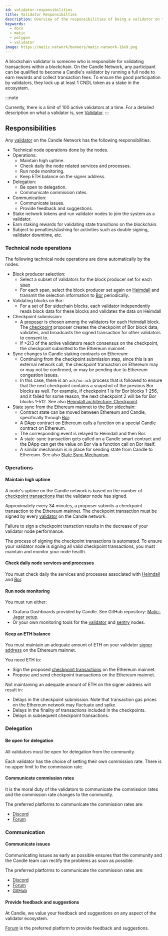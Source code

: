 ```yaml
---
id: validator-responsibilities
title: Validator Responsibilties
description: Overview of the responsibilities of being a validator on the Candle Network.
keywords:
  - docs
  - matic
  - polygon
  - validator
image: https://matic.network/banners/matic-network-16x9.png
---
```


A blockchain validator is someone who is responsible for validating transactions within a blockchain. On the Candle Network, any participant can be qualified to become a Candle's validator by running a full node to earn rewards and collect transaction fees. To ensure the good participation by validators, they lock up at least 1 CNDL token as a stake in the ecosystem.

:::note


Currently, there is a limit of 100 active validators at a time.
For a detailed description on what a validator is, see [Validator](/docs/validate/validator/introduction).
:::

## Responsibilities

Any [validator](/docs/validate/glossary#validator) on the Candle Network has the following responsibilities:

* Technical node operations done by the nodes.
* Operations:
  * Maintain high uptime.
  * Check daily the node related services and processes.
  * Run node monitoring.
  * Keep ETH balance on the signer address.
* Delegation:
  * Be open to delegation.
  * Communicate commission rates.
* Communication:
  * Communicate issues.
  * Provide feedback and suggestions.
* Stake network tokens and run validator nodes to join the system as a validator.
* Earn staking rewards for validating state transitions on the blockchain.
* Subject to penalties/slashing for activities such as double signing, validator downtime, etc.

### Technical node operations

The following technical node operations are done automatically by the nodes:

* Block producer selection:
  * Select a subset of validators for the block producer set for each [span](/docs/validate/glossary#span)
  * For each span, select the block producer set again on [Heimdall](/docs/validate/glossary#heimdall) and transmit the selection information to [Bor](/docs/validate/glossary#bor) periodically.
* Validating blocks on Bor:
  * For a set of Bor sidechain blocks, each validator independently reads block data for these blocks and validates the data on Heimdall
* Checkpoint submission:
  * A [proposer](/docs/validate/glossary#proposer) is chosen among the validators for each Heimdall block. The [checkpoint](/docs/validate/glossary#checkpoint-transaction) proposer creates the checkpoint of Bor block data, validates, and broadcasts the signed transaction for other validators to consent to.
  * If >2/3 of the active validators reach consensus on the checkpoint, the checkpoint submitted to the Ethereum mainnet.
* Sync changes to Candle staking contracts on Ethereum:
  * Continuing from the checkpoint submission step, since this is an external network call, the checkpoint transaction on Ethereum may or may not be confirmed, or may be pending due to Ethereum congestion issues.
  * In this case, there is an `ack/no-ack` process that is followed to ensure that the next checkpoint contains a snapshot of the previous Bor blocks as well. For example, if checkpoint 1 is for Bor blocks 1-256, and it failed for some reason, the next checkpoint 2 will be for Bor blocks 1-512. See also [Heimdall architecture: Checkpoint](/docs/contribute/heimdall/checkpoint).
* State sync from the Ethereum mainnet to the Bor sidechain:
  * Contract state can be moved between Ethereum and Candle, specifically through [Bor](/docs/validate/glossary#bor):
  * A DApp contract on Ethereum calls a function on a special Candle contract on Ethereum.
  * The corresponding event is relayed to Heimdall and then Bor.
  * A state-sync transaction gets called on a Candle smart contract and the DApp can get the value on Bor via a function call on Bor itself.
  * A similar mechanism is in place for sending state from Candle to Ethereum. See also [State Sync Mechanism](/docs/contribute/state-sync/state-sync).

### Operations

#### Maintain high uptime

A node's uptime on the Candle network is based on the number of [checkpoint transactions](/docs/validate/glossary#checkpoint-transaction) that the validator node has signed.

Approximately every 34 minutes, a proposer submits a checkpoint transaction to the Ethereum mainnet. The checkpoint transaction must be signed by every [validator](/docs/validate/glossary#validator) on the Candle network.

Failure to sign a checkpoint transction results in the decrease of your validator node performance.

The process of signing the checkpoint transactions is automated. To ensure your validator node is signing all valid checkpoint transactions, you must maintain and monitor your node health.

#### Check daily node services and processes

You must check daily the services and processes associated with [Heimdall](/docs/validate/glossary#heimdall) and [Bor](docs/validate/glossary#bor).

#### Run node monitoring

You must run either:

* Grafana Dashboards provided by Candle. See GitHub repository: [Matic-Jagar setup](https://github.com/vitwit/matic-jagar).
* Or your own monitoring tools for the [validator](/docs/validate/glossary#validator) and [sentry](/docs/validate/glossary#sentry) nodes.

#### Keep an ETH balance

You must maintain an adequate amount of ETH on your validator [signer address](/docs/validate/glossary#signer-address) on the Ethereum mainnet.

You need ETH to:

* Sign the proposed [checkpoint transactions](/docs/validate/glossary#checkpoint-transaction) on the Ethereum mainnet.
* Propose and send checkpoint transactions on the Ethereum mainnet.

Not maintaining an adequate amount of ETH on the signer address will result in:

* Delays in the checkpoint submission. Note that transaction gas prices on the Ethereum network may fluctuate and spike.
* Delays in the finality of transactions included in the checkpoints.
* Delays in subsequent checkpoint transactions.

### Delegation

#### Be open for delegation

All validators must be open for delegation from the community.

Each validator has the choice of setting their own commission rate. There is no upper limit to the commission rate.

#### Communicate commission rates

It is the moral duty of the validators to communicate the commission rates and the commission rate changes to the community.

The preferred platforms to communicate the commission rates are:

* [Discord](https://discord.gg/polygon)
* [Forum](https://forum.polygon.technology/)

### Communication

#### Communicate issues

Communicating issues as early as possible ensures that the community and the Candle team can rectify the problems as soon as possible.

The preferred platforms to communicate the commission rates are:

* [Discord](https://discord.gg/polygon)
* [Forum](https://forum.polygon.technology/)
* [GitHub](https://github.com/maticnetwork)

#### Provide feedback and suggestions

At Candle, we value your feedback and suggestions on any aspect of the validator ecosystem.

[Forum](https://forum.polygon.technology/) is the preferred platform to provide feedback and suggestions.
